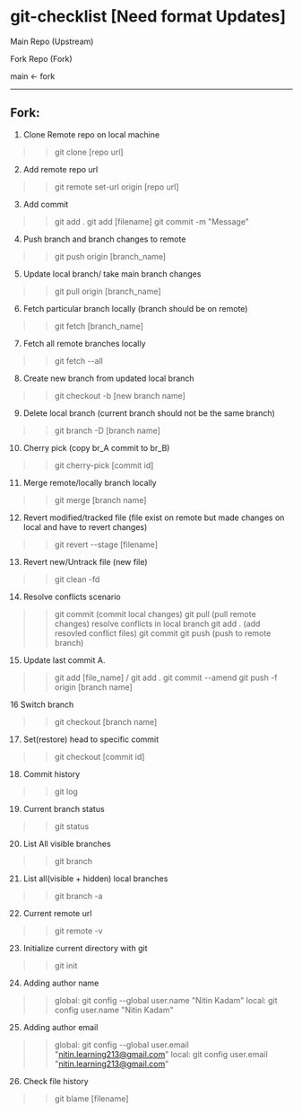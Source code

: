 # git-checklist [Need format Updates]
Main Repo (Upstream)

Fork Repo (Fork)

main <- fork

------------------------------------


## Fork:

1. Clone Remote repo on local machine
>> git clone [repo url]

2. Add remote repo url
>> git remote set-url origin [repo url]

3. Add commit
>> git add .
>> git add [filename]
>> git commit -m "Message"

4. Push branch and branch changes to remote
>> git push origin [branch_name]

5. Update local branch/ take main branch changes
>> git pull origin [branch_name]

6. Fetch particular branch locally (branch should be on remote)
>> git fetch [branch_name]

7. Fetch all remote branches locally
>> git fetch --all

8. Create new branch from updated local branch
>> git checkout -b [new branch name]

9. Delete local branch (current branch should not be the same branch)
>> git branch -D [branch name]

10. Cherry pick (copy br_A commit to br_B)
>> git cherry-pick [commit id]

11. Merge remote/locally branch locally
>> git merge [branch name]

12. Revert modified/tracked file (file exist on remote but made changes on local and have to revert changes)
>> git revert --stage [filename]

13. Revert new/Untrack file (new file)
>> git clean -fd 

14. Resolve conflicts scenario
>> git commit (commit local changes)
>> git pull (pull remote changes)
>> resolve conflicts in local branch
>> git add . (add resovled conflict files)
>> git commit
>> git push (push to remote branch)

15. Update last commit
A. 
>> git add [file_name] / git add .
>> git commit --amend
>> git push -f origin [branch name]

16 Switch branch
>> git checkout [branch name]

17. Set(restore) head to specific commit
>> git checkout [commit id]


18. Commit history
>> git log

19. Current branch status
>> git status

20. List All visible branches
>> git branch

21. List all(visible + hidden) local branches
>> git branch -a

22. Current remote url
>> git remote -v

23. Initialize current directory with git
>> git init

24. Adding author name
>> global: git config --global user.name "Nitin Kadam"
>> local: git config user.name "Nitin Kadam"

25. Adding author email
>> global: git config --global user.email "nitin.learning213@gmail.com"
>> local: git config user.email "nitin.learning213@gmail.com"

26. Check file history
>> git blame [filename]










